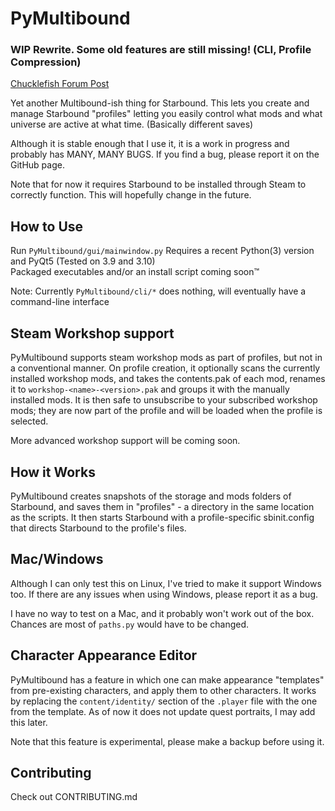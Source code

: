 # PyMultibound

### WIP Rewrite. Some old features are still missing! (CLI, Profile Compression)

[Chucklefish Forum Post](https://community.playstarbound.com/threads/pymultibound.168887/)

Yet another Multibound-ish thing for Starbound. This lets you create and manage Starbound "profiles" letting you easily control what mods and what universe are active at what time. (Basically different saves)

Although it is stable enough that I use it, it is a work in progress and probably has MANY, MANY BUGS. If you find a bug, please report it on the GitHub page.

Note that for now it requires Starbound to be installed through Steam to correctly function. This will hopefully change in the future.

## How to Use
Run `PyMultibound/gui/mainwindow.py`
Requires a recent Python(3) version and PyQt5 (Tested on 3.9 and 3.10)  
Packaged executables and/or an install script coming soon:tm:

Note: Currently `PyMultibound/cli/*` does nothing, will eventually have a command-line interface

## Steam Workshop support

PyMultibound supports steam workshop mods as part of profiles, but not in a conventional manner. On profile creation, it optionally scans the currently installed workshop mods, and takes the contents.pak of each mod, renames it to `workshop-<name>-<version>.pak` and groups it with the manually installed mods. It is then safe to unsubscribe to your subscribed workshop mods; they are now part of the profile and will be loaded when the profile is selected.

More advanced workshop support will be coming soon.

## How it Works

PyMultibound creates snapshots of the storage and mods folders of Starbound, and saves them in "profiles" - a directory in the same location as the scripts. It then starts Starbound with a profile-specific sbinit.config that directs Starbound to the profile's files.

## Mac/Windows
Although I can only test this on Linux, I've tried to make it support Windows too. If there are any issues when using Windows, please report it as a bug.

I have no way to test on a Mac, and it probably won't work out of the box. Chances are most of `paths.py` would have to be changed.

## Character Appearance Editor
PyMultibound has a feature in which one can make appearance "templates" from pre-existing characters, and apply them to other characters. It works by replacing the `content/identity/` section of the `.player` file with the one from the template. As of now it does not update quest portraits, I may add this later.

Note that this feature is experimental, please make a backup before using it.

## Contributing
Check out CONTRIBUTING.md
